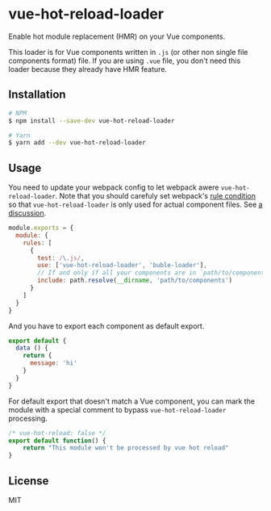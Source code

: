 # vue-hot-reload-loader

Enable hot module replacement (HMR) on your Vue components.

This loader is for Vue components written in `.js` (or other non single file components format) file. If you are using `.vue` file, you don't need this loader because they already have HMR feature.

## Installation

```bash
# NPM
$ npm install --save-dev vue-hot-reload-loader

# Yarn
$ yarn add --dev vue-hot-reload-loader
```

## Usage

You need to update your webpack config to let webpack awere `vue-hot-reload-loader`. Note that you should carefuly set webpack's [rule condition](https://webpack.js.org/configuration/module/#rule-conditions) so that `vue-hot-reload-loader` is only used for actual component files. See [a discussion](https://github.com/ktsn/vue-hot-reload-loader/issues/6).

```js
module.exports = {
  module: {
    rules: [
      {
        test: /\.js/,
        use: ['vue-hot-reload-loader', 'buble-loader'],
        // If and only if all your components are in `path/to/components` directory
        include: path.resolve(__dirname, 'path/to/components')
      }
    ]
  }
}
```

And you have to export each component as default export.

```js
export default {
  data () {
    return {
      message: 'hi'
    }
  }
}
```

For default export that doesn't match a Vue component, you can mark the module with a special comment to bypass 
`vue-hot-reload-loader` processing.

```js
/* vue-hot-reload: false */
export default function() {
    return "This module won't be processed by vue hot reload"
}
```

## License

MIT
